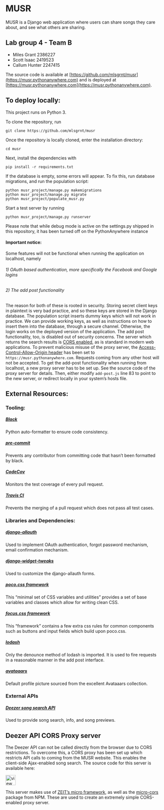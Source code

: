 # MUSR

MUSR is a Django web application where users can share songs they care about, and see what others are sharing.

## Lab group 4 - Team B
- Miles Grant 2386227
- Scott Isaac	2419523
- Callum Hunter	2247415

The source code is available at [https://github.com/mlsgrnt/musr](https://musr.pythonanywhere.com) and is deployed at [https://musr.pythonanywhere.com](https://musr.pythonanywhere.com).

## To deploy locally:
This project runs on Python 3.

To clone the repository, run

`git clone https://github.com/mlsgrnt/musr`

Once the repository is locally cloned, enter the installation directory:

`cd musr`

Next, install the dependencies with

`pip install -r requirements.txt`

If the database is empty, some errors will appear. To fix this, run database migrations, and run the population script:

```
python musr_project/manage.py makemigrations
python musr_project/manage.py migrate
python musr_project/populate_musr.py
```

Start a test server by running

`python musr_project/manage.py runserver`

Please note that while debug mode is active on the settings.py shipped in this repository, it has been turned off on the PythonAnywhere instance

#### Important notice:
Some features will not be functional when running the application on localhost, namely
###### 1) OAuth based authentication, more specifically the Facebook and Google logins
###### 2) The add post functionality

The reason for both of these is rooted in security. Storing secret client keys in plaintext is very bad practice, and so these keys are stored in the Django database. The population script inserts dummy keys which will not work in practice. We can provide working keys, as well as instructions on how to insert them into the database, through a secure channel. Otherwise, the login works on the deployed version of the application. The add post functionality, too, is disabled out of security concerns. The server which returns the search results is [CORS enabled](https://developer.mozilla.org/en-US/docs/Web/HTTP/CORS), as is standard in modern web applications. To prevent malicious misuse of the proxy server, the [Access-Control-Allow-Origin header](https://developer.mozilla.org/en-US/docs/Web/HTTP/Headers/Access-Control-Allow-Origin) has been set to `https://musr.pythonanywhere.com`. Requests coming from any other host will not be accepted. To get the add-post functionality when running from localhost, a new proxy server has to be set up. See the source code of the proxy server for details. Then, either modify `add-post.js` line 83 to point to the new server, or redirect locally in your system’s hosts file.
## External Resources:
### Tooling:
##### [Black](https://github.com/ambv/black)
Python auto-formatter to ensure code consistency.
##### [pre-commit](https://github.com/chriskuehl/pre-commit)
Prevents any contributor from committing code that hasn’t been formatted by black.
##### [CodeCov](https://codecov.io)
Monitors the test coverage of every pull request.
##### [Travis CI](https://travis-ci.com)
Prevents the merging of a pull request which does not pass all test cases.
### Libraries and Dependencies:
##### [django-allauth](https://github.com/pennersr/django-allauth)
Used to implement OAuth authentication, forgot password mechanism, email confirmation mechanism.
##### [django-widget-tweaks](https://github.com/jazzband/django-widget-tweaks)
Used to customize the django-allauth forms.
##### [poco.css framework](https://github.com/hihayk/poco)
This “minimal set of CSS variables and utilities” provides a set of base variables and classes which allow for writing clean CSS.
##### [focus.css framework](https://hihayk.github.io/focus/)
This “framework” contains a few extra css rules for common components such as buttons and input fields which build upon poco.css.
##### [lodash](https://lodash.com)
Only the denounce method of lodash is imported. It is used to fire requests in a reasonable manner in the add post interface.
##### [avataaars](https://getavataaars.com/?avatarStyle=Transparent&clotheType=BlazerShirt&facialHairType=Blank&skinColor=Yellow&topType=LongHairShavedSides)
Default profile picture sourced from the excellent Avataaars collection.

### External APIs
##### [Deezer song search API](https://developers.deezer.com/api)
Used to provide song search, info, and song previews.

## Deezer API CORS Proxy server
The Deezer API can not be called directly from the browser due to CORS restrictions. To overcome this, a CORS proxy has been set up which restricts API calls to coming from the MUSR website. This enables the client-side Ajax-enabled song search. The source code for this server is available here:
<!-- View Source Button --><a href="https://glitch.com/edit/#!/deezer-proxy">  <img src="https://cdn.glitch.com/2bdfb3f8-05ef-4035-a06e-2043962a3a13%2Fview-source%402x.png?1513093958802" alt="view source button" aria-label="view source" height="33"></a>

This server makes use of [ZEIT’s micro framework](https://zeit.co/blog/micro-8), as well as the [micro-cors](https://github.com/possibilities/micro-cors) package from NPM. These are used to create an extremely simple CORS-enabled proxy server.
